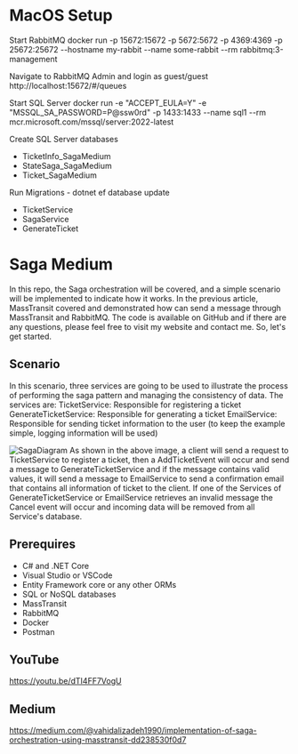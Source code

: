 # MacOS Setup

Start RabbitMQ
docker run -p 15672:15672 -p 5672:5672 -p 4369:4369 -p 25672:25672 --hostname my-rabbit --name some-rabbit --rm rabbitmq:3-management

Navigate to RabbitMQ Admin and login as guest/guest
http://localhost:15672/#/queues

Start SQL Server
docker run -e "ACCEPT_EULA=Y" -e "MSSQL_SA_PASSWORD=P@ssw0rd" -p 1433:1433 --name sql1 --rm mcr.microsoft.com/mssql/server:2022-latest 

Create SQL Server databases
* TicketInfo_SagaMedium
* StateSaga_SagaMedium
* Ticket_SagaMedium

Run Migrations - dotnet ef database update
* TicketService
* SagaService
* GenerateTicket



# Saga Medium
In this repo, the Saga orchestration will be covered, and a simple scenario will be implemented to indicate how it works. In the previous article, MassTransit covered and demonstrated how can send a message through MassTransit and RabbitMQ. The code is available on GitHub and if there are any questions, please feel free to visit my website and contact me. So, let's get started.

## Scenario
In this scenario, three services are going to be used to illustrate the process of performing the saga pattern and managing the consistency of data. The services are:
TicketService: Responsible for registering a ticket
GenerateTicketService: Responsible for generating a ticket
EmailService: Responsible for sending ticket information to the user (to keep the example simple, logging information will be used)

![SagaDiagram](https://github.com/Vahidalizadeh7070/SagaStateMachine_Medium/assets/98050724/dddd4a19-078f-4518-a8b1-74653671e8eb)
As shown in the above image, a client will send a request to TicketService to register a ticket, then a AddTicketEvent will occur and send a message to GenerateTicketService and if the message contains valid values, it will send a message to EmailService to send a confirmation email that contains all information of ticket to the client. If one of the Services of GenerateTicketService or EmailService retrieves an invalid message the Cancel event will occur and incoming data will be removed from all Service's database.

## Prerequires
- C# and .NET Core
- Visual Studio or VSCode
- Entity Framework core or any other ORMs
- SQL or NoSQL databases
- MassTransit
- RabbitMQ
- Docker
- Postman

## YouTube 
https://youtu.be/dTI4FF7VogU 

## Medium 
https://medium.com/@vahidalizadeh1990/implementation-of-saga-orchestration-using-masstransit-dd238530f0d7
